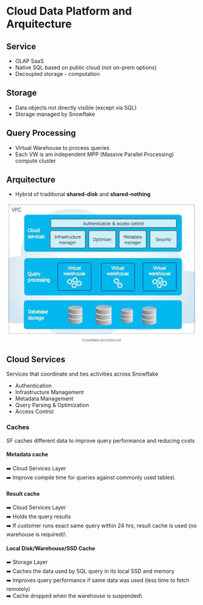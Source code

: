 # Cloud Data Platform and Arquitecture

## Service

- OLAP SaaS
- Native SQL based on public cloud (not on-prem options)
- Decoupled storage - computation


## Storage

- Data objects not directly visible (except via SQL)
- Storage managed by Snowflake


## Query Processing

- Virtual Warehouse to process queries
- Each VW is am independent MPP (Massive Parallel Processing) compute cluster

## Arquitecture 

- Hybrid of traditional **shared-disk** and **shared-nothing**

![](/assets/snow_arqui.png)

## Cloud Services

Services that coordinate and ties activities across Snowflake

- Authentication
- Infrastructure Management
- Metadata Management
- Query Parsing & Optimization
- Access Control

### Caches

SF caches different data to improve query performance and reducing costs

#### Metadata cache

:arrow_right:   Cloud Services Layer\
:arrow_right:   Improve compile time for queries against commonly used tables\

#### Result cache

:arrow_right:   Cloud Services Layer\
:arrow_right: Holds the query results\
:arrow_right: If customer runs exact same query within 24 hrs, result cache is used (no warehouse is required)\

#### Local Disk/Warehouse/SSD Cache
:arrow_right:   Storage Layer\
:arrow_right: Caches the data used by SQL query in its local SSD and memory\
:arrow_right: Improves query performance if same data was used (less time to fetch remotely)\
:arrow_right: Cache dropped when the warehouse is suspended\



